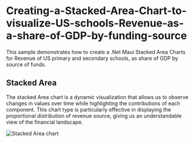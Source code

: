 # Creating-a-Stacked-Area-Chart-to-visualize-US-schools-Revenue-as-a-share-of-GDP-by-funding-source
This sample demonstrates how to create a .Net Maui Stacked Area Charts for Revenue of US primary and secondary schools, as share of GDP by source of funds.

## Stacked Area 
The stacked Area chart is a dynamic visualization that allows us to observe changes in values over time while highlighting the contributions of each component. This chart type is particularly effective in displaying the proportional distribution of revenue source, giving us an understandable view of the financial landscape. 


![Stacked Area chart](https://github.com/SyncfusionExamples/Creating-a-Stacked-Area-Chart-to-visualize-US-schools-Revenue-as-a-share-of-GDP-by-funding-source/assets/124584591/23e7a91b-d0f0-42c9-9580-1c6c43f04fb5)
